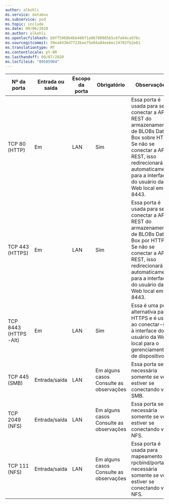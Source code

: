 ```yaml
---
author: alkohli
ms.service: databox
ms.subservice: pod
ms.topic: include
ms.date: 09/06/2020
ms.author: alkohli
ms.openlocfilehash: b9ff5968b4bb406f1a96780985b5c6fe64ca976c
ms.sourcegitcommit: 59ea8436d7f23bee75e04a84ee6ec24702fb2e61
ms.translationtype: MT
ms.contentlocale: pt-BR
ms.lasthandoff: 09/07/2020
ms.locfileid: "89505904"
---
```

| Nº da porta| Entrada ou saída | Escopo da porta| Obrigatório| Observações |
|--------|-----|-----|-----------|----------|
| TCP 80 (HTTP)|Em|LAN|Sim|Essa porta é usada para se conectar a APIs REST do armazenamento de BLOBs Data Box sobre HTTP. Se não se conectar a APIs REST, isso redirecionará automaticamente para a interface do usuário da Web local em 8443. |
| TCP 443 (HTTPS)|Em|LAN|Sim|Essa porta é usada para se conectar a APIs REST do armazenamento de BLOBs Data Box por HTTPS. Se não se conectar a APIs REST, isso redirecionará automaticamente para a interface do usuário da Web local em 8443. |
| TCP 8443 (HTTPS-Alt)|Em|LAN|Sim|Essa é uma porta alternativa para HTTPS e é usada ao conectar-se à interface do usuário da Web local para o gerenciamento de dispositivos. |
| TCP 445 (SMB)|Entrada/saída|LAN|Em alguns casos<br>Consulte as observações|Essa porta será necessária somente se você estiver se conectando via SMB. |
| TCP 2049 (NFS)|Entrada/saída|LAN|Em alguns casos<br>Consulte as observações|Essa porta será necessária somente se você estiver se conectando via NFS. |
| TCP 111 (NFS)|Entrada/saída|LAN|Em alguns casos<br>Consulte as observações|Essa porta é usada para mapeamento de rpcbind/porta e necessária somente se você estiver se conectando via NFS.  |
